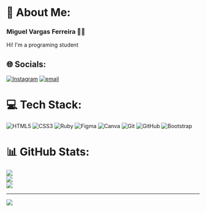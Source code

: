 # 💫 About Me:
### Miguel Vargas Ferreira 🌱✨
Hi! I'm a programing student


## 🌐 Socials:
[![Instagram](https://img.shields.io/badge/Instagram-%23E4405F.svg?logo=Instagram&logoColor=white)](https://instagram.com/mig_vargas) [![email](https://img.shields.io/badge/Email-D14836?logo=gmail&logoColor=white)](mailto:miguelvargasferreira39@gmail.com) 

# 💻 Tech Stack:
![HTML5](https://img.shields.io/badge/html5-%23E34F26.svg?style=for-the-badge&logo=html5&logoColor=white) ![CSS3](https://img.shields.io/badge/css3-%231572B6.svg?style=for-the-badge&logo=css3&logoColor=white) ![Ruby](https://img.shields.io/badge/ruby-%23CC342D.svg?style=for-the-badge&logo=ruby&logoColor=white) ![Figma](https://img.shields.io/badge/figma-%23F24E1E.svg?style=for-the-badge&logo=figma&logoColor=white) ![Canva](https://img.shields.io/badge/Canva-%2300C4CC.svg?style=for-the-badge&logo=Canva&logoColor=white) ![Git](https://img.shields.io/badge/git-%23F05033.svg?style=for-the-badge&logo=git&logoColor=white) ![GitHub](https://img.shields.io/badge/github-%23121011.svg?style=for-the-badge&logo=github&logoColor=white) ![Bootstrap](https://img.shields.io/badge/bootstrap-%238511FA.svg?style=for-the-badge&logo=bootstrap&logoColor=white)
# 📊 GitHub Stats:
![](https://github-readme-stats.vercel.app/api?username=MikvDev&theme=dark&hide_border=false&include_all_commits=false&count_private=false)<br/>
![](https://nirzak-streak-stats.vercel.app/?user=MikvDev&theme=dark&hide_border=false)<br/>
![](https://github-readme-stats.vercel.app/api/top-langs/?username=MikvDev&theme=dark&hide_border=false&include_all_commits=false&count_private=false&layout=compact)

---
[![](https://visitcount.itsvg.in/api?id=MikvDev&icon=0&color=0)](https://visitcount.itsvg.in)

<!-- Proudly created with GPRM ( https://gprm.itsvg.in ) -->
